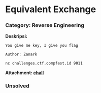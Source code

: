 # Equivalent Exchange
### Category: Reverse Engineering

**Deskripsi:**
```
You give me key, I give you flag

Author: Zanark

nc challenges.ctf.compfest.id 9011
```

**Attachment: [chall]()**

### Unsolved
